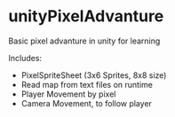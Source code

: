 # unityPixelAdvanture
Basic pixel advanture in unity for learning

Includes:
* PixelSpriteSheet (3x6 Sprites, 8x8 size)
* Read map from text files on runtime
* Player Movement by pixel
* Camera Movement, to follow player
